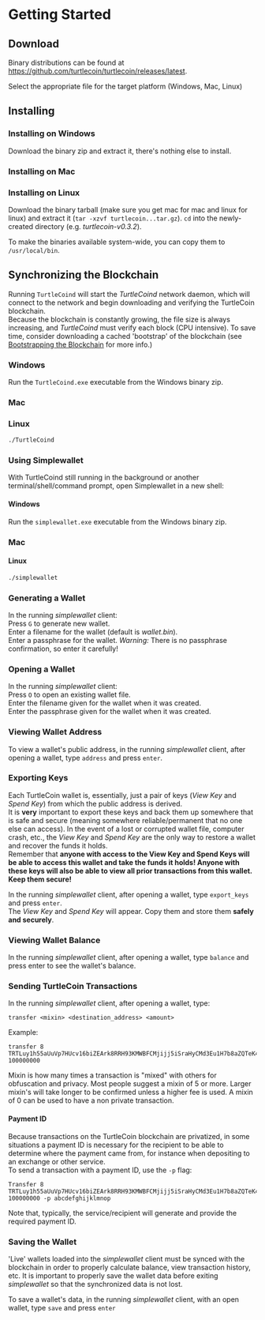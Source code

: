 # Getting Started

## Download

Binary distributions can be found at https://github.com/turtlecoin/turtlecoin/releases/latest.

Select the appropriate file for the target platform (Windows, Mac, Linux)

## Installing

### Installing on Windows

Download the binary zip and extract it, there's nothing else to install.

### Installing on Mac

### Installing on Linux

Download the binary tarball (make sure you get mac for mac and linux for linux) and extract it (`tar -xzvf turtlecoin...tar.gz`). `cd` into the newly-created directory (e.g. *turtlecoin-v0.3.2*).

To make the binaries available system-wide, you can copy them to `/usr/local/bin`.

## Synchronizing the Blockchain

Running `TurtleCoind` will start the *TurtleCoind* network daemon, which will connect to the network and begin downloading and verifying the TurtleCoin blockchain.  
Because the blockchain is constantly growing, the file size is always increasing, and *TurtleCoind* must verify each block (CPU intensive). To save time, consider downloading a cached 'bootstrap' of the blockchain (see [Bootstrapping the Blockchain](Bootstrapping-the-Blockchain) for more info.)

### Windows

Run the `TurtleCoind.exe` executable from the Windows binary zip.

### Mac

### Linux

```bash
./TurtleCoind
```

### Using Simplewallet

With TurtleCoind still running in the background or another terminal/shell/command prompt, open Simplewallet in a new shell:

#### Windows

Run the `simplewallet.exe` executable from the Windows binary zip.

### Mac

#### Linux

```bash
./simplewallet
```

### Generating a Wallet

In the running *simplewallet* client:  
Press `G` to generate new wallet.  
Enter a filename for the wallet (default is _wallet.bin_).  
Enter a passphrase for the wallet. *Warning:* There is no passphrase confirmation, so enter it carefully!

### Opening a Wallet

In the running *simplewallet* client:  
Press `O` to open an existing wallet file.  
Enter the filename given for the wallet when it was created.  
Enter the passphrase given for the wallet when it was created.

### Viewing Wallet Address

To view a wallet's public address, in the running _simplewallet_ client, after opening a wallet, type `address` and press `enter`.

### Exporting Keys

Each TurtleCoin  wallet is, essentially, just a pair of keys (*View Key* and *Spend Key*) from which the public address is derived.  
It is **very** important to export these keys and back them up somewhere that is safe and secure (meaning somewhere reliable/permanent that no one else can access). In the event of a lost or corrupted wallet file, computer crash, etc., the *View Key* and *Spend Key* are the only way to restore a wallet and recover the funds it holds.  
Remember that **anyone with access to the View Key and Spend Keys will be able to access this wallet and take the funds it holds! Anyone with these keys will also be able to view all prior transactions from this wallet. Keep them secure!**

In the running *simplewallet* client, after opening a wallet, type `export_keys` and press `enter`.  
The *View Key* and *Spend Key* will appear. Copy them and store them **safely and securely**.

### Viewing Wallet Balance

In the running _simplewallet_ client, after opening a wallet, type `balance` and press enter to see the wallet's balance.

### Sending TurtleCoin Transactions

In the running _simplewallet_ client, after opening a wallet, type:

```
transfer <mixin> <destination_address> <amount>
```

Example:

```
transfer 8 TRTLuy1h55aUuVp7HUcv16biZEArk8RRH93KMWBFCMjijj5iSraHyCMd3Eu1H7b8aZQTeK4rhfm8cSgH2WWVN5Rt3am4Z2BWTY6 100000000
```

Mixin is how many times a transaction is "mixed" with others for obfuscation and privacy. Most people suggest a mixin of 5 or more. Larger mixin's will take longer to be confirmed unless a higher fee is used. A mixin of 0 can be used to have a non private transaction.

#### Payment ID

Because transactions on the TurtleCoin blockchain are privatized, in some situations a payment ID is necessary for the recipient to be able to determine where the payment came from, for instance when depositing to an exchange or other service.  
To send a transaction with a payment ID, use the `-p` flag:

```
Transfer 8 TRTLuy1h55aUuVp7HUcv16biZEArk8RRH93KMWBFCMjijj5iSraHyCMd3Eu1H7b8aZQTeK4rhfm8cSgH2WWVN5Rt3am4Z2BWTY6 100000000 -p abcdefghijklmnop
```

Note that, typically, the service/recipient will generate and provide the required payment ID.

### Saving the Wallet

'Live' wallets loaded into the *simplewallet* client must be synced with the blockchain in order to properly calculate balance, view transaction history, etc. It is important to properly save the wallet data before exiting *simplewallet* so that the synchronized data is not lost.

To save a wallet's data, in the running *simplewallet* client, with an open wallet, type `save` and press `enter`
